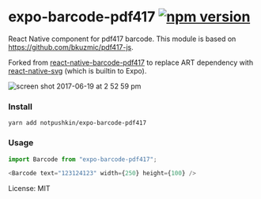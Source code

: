 # expo-barcode-pdf417 [![npm version](https://badge.fury.io/js/expo-barcode-pdf417.svg)](https://badge.fury.io/js/expo-barcode-pdf417)

React Native component for pdf417 barcode. This module is based on https://github.com/bkuzmic/pdf417-js.

Forked from [react-native-barcode-pdf417](https://github.com/GingerBear/react-native-barcode-pdf417)
to replace ART dependency with [react-native-svg](https://github.com/react-native-community/react-native-svg)
(which is builtin to Expo).

![screen shot 2017-06-19 at 2 52 59 pm](https://user-images.githubusercontent.com/902357/27300810-09ec0efa-54ff-11e7-971b-fef49851525f.png)

### Install

```
yarn add notpushkin/expo-barcode-pdf417
```


### Usage

```js
import Barcode from "expo-barcode-pdf417";

<Barcode text="123124123" width={250} height={100} />

```

License: MIT
